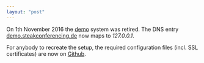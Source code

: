 ```yaml
---
layout: "post"
---
```

On 1th November 2016 the [demo](/demo) system was retired.
The DNS entry [demo.steakconferencing.de](demo.steakconferencing.de) now maps to _127.0.0.1_.

For anybody to recreate the setup, the required configuration files (incl. SSL certificates) are now on [Github](https://github.com/SteakConferencing/demo).
